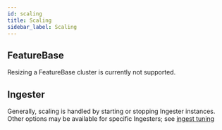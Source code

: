 ```yaml
---
id: scaling
title: Scaling
sidebar_label: Scaling
---
```


## FeatureBase

Resizing a FeatureBase cluster is currently not supported.

## Ingester

Generally, scaling is handled by starting or stopping Ingester instances. Other options may be available for specific Ingesters; see [ingest tuning](/community/community-data-ingestion/ingesters#ingest-tuning)
